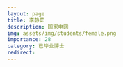 ```yaml
---
layout: page
title: 李静茹
description: 国家电网
img: assets/img/students/female.png
importance: 28
category: 已毕业博士
redirect:
---
```

